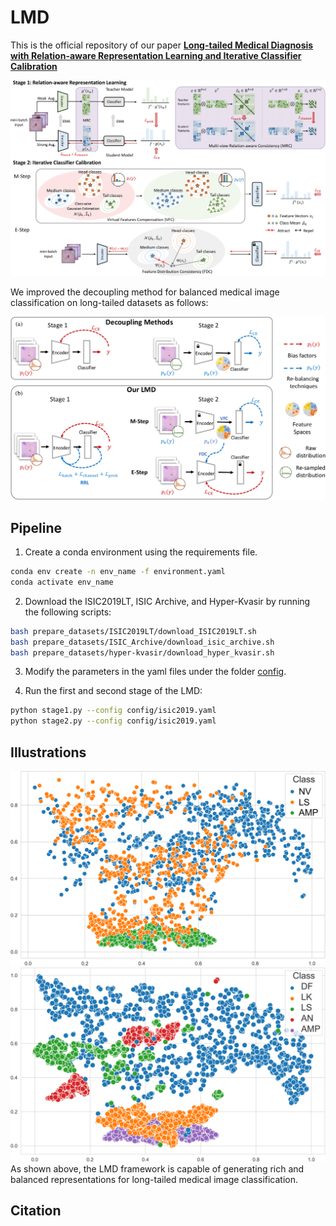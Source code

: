 # LMD
This is the official repository of our paper [**Long-tailed Medical Diagnosis with Relation-aware Representation Learning and Iterative Classifier Calibration**](https://arxiv.org/abs/2502.03238)

![framework](/assets/framework.png)

We improved the decoupling method for balanced medical image classification on long-tailed datasets as follows:

![framework](/assets/preliminary.png)

## Pipeline
1. Create a conda environment using the requirements file.
```bash
conda env create -n env_name -f environment.yaml
conda activate env_name
```

2. Download the ISIC2019LT, ISIC Archive, and Hyper-Kvasir by running the following scripts:
```bash
bash prepare_datasets/ISIC2019LT/download_ISIC2019LT.sh
bash prepare_datasets/ISIC_Archive/download_isic_archive.sh
bash prepare_datasets/hyper-kvasir/download_hyper_kvasir.sh
```

3. Modify the parameters in the yaml files under the folder [config](config).

4. Run the first and second stage of the LMD:
```bash
python stage1.py --config config/isic2019.yaml
python stage2.py --config config/isic2019.yaml
```

## Illustrations
![tsne1](/assets/Figure_4c.png)
![tsne2](/assets/Figure_5c.png)
As shown above, the LMD framework is capable of generating rich and balanced representations for long-tailed medical image classification.

## Citation
